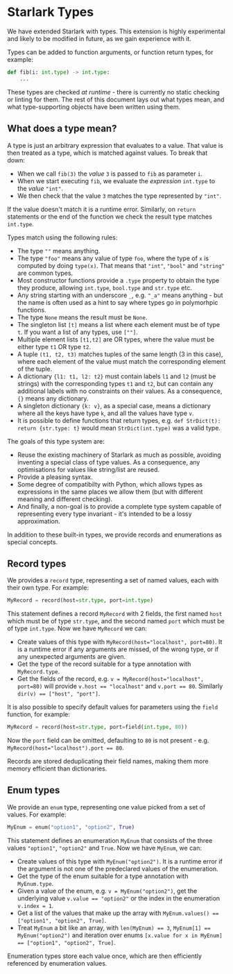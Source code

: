 # Starlark Types

We have extended Starlark with types. This extension is highly experimental and likely to be modified in future, as we gain experience with it.

Types can be added to function arguments, or function return types, for example:

```python
def fib(i: int.type) -> int.type:
    ...
```

These types are checked _at runtime_ - there is currently no static checking or linting for them. The rest of this document lays out what types mean, and what type-supporting objects have been written using them.

## What does a type mean?

A type is just an arbitrary expression that evaluates to a value. That value is then treated as a type, which is matched against values. To break that down:

* When we call `fib(3)` the _value_ `3` is passed to `fib` as parameter `i`.
* When we start executing `fib`, we evaluate the _expression_ `int.type` to the _value_ `"int"`.
* We then check that the value `3` matches the type represented by `"int"`.

If the value doesn't match it is a runtime error. Similarly, on `return` statements or the end of the function we check the result type matches `int.type`.

Types match using the following rules:

* The type `""` means anything.
* The type `"foo"` means any value of type `foo`, where the type of `x` is computed by doing `type(x)`. That means that `"int"`, `"bool"` and `"string"` are common types.
* Most constructor functions provide a `.type` property to obtain the type they produce, allowing `int.type`, `bool.type` and `str.type` etc.
* Any string starting with an underscore `_`, e.g. `"_a"` means anything - but the name is often used as a hint to say where types go in polymorhpic functions.
* The type `None` means the result must be `None`.
* The singleton list `[t]` means a list where each element must be of type `t`. If you want a list of any types, use `[""]`.
* Multiple element lists `[t1,t2]` are OR types, where the value must be either type `t1` OR type `t2`.
* A tuple `(t1, t2, t3)` matches tuples of the same length (3 in this case), where each element of the value must match the corresponding element of the tuple.
* A dictionary `{l1: t1, l2: t2}` must contain labels `l1` and `l2` (must be strings) with the corresponding types `t1` and `t2`, but can contain any additional labels with no constraints on their values. As a consequence, `{}` means any dictionary.
* A singleton dictionary `{k: v}`, as a special case, means a dictionary where all the keys have type `k`, and all the values have type `v`.
* It is possible to define functions that return types, e.g. `def StrDict(t): return {str.type: t}` would mean `StrDict(int.type)` was a valid type.

The goals of this type system are:

* Reuse the existing machinery of Starlark as much as possible, avoiding inventing a special class of type values. As a consequence, any optimisations for values like string/list are reused.
* Provide a pleasing syntax.
* Some degree of compatibilty with Python, which allows types as expressions in the same places we allow them (but with different meaning and different checking).
* And finally, a non-goal is to provide a complete type system capable of representing every type invariant - it's intended to be a lossy approximation.

In addition to these built-in types, we provide records and enumerations as special concepts.

## Record types

We provides a `record` type, representing a set of named values, each with their own type. For example:

```python
MyRecord = record(host=str.type, port=int.type)
```

This statement defines a record `MyRecord` with 2 fields, the first named `host` which must be of type `str.type`, and the second named `port` which must be of type `int.type`. Now we have `MyRecord` we can:

* Create values of this type with `MyRecord(host="localhost", port=80)`. It is a runtime error if any arguments are missed, of the wrong type, or if any unexpected arguments are given.
* Get the type of the record suitable for a type annotation with `MyRecord.type`.
* Get the fields of the record, e.g. `v = MyRecord(host="localhost", port=80)` will provide `v.host == "localhost"` and `v.port == 80`. Similarly `dir(v) == ["host", "port"]`.

It is also possible to specify default values for parameters using the `field` function, for example:

```python
MyRecord = record(host=str.type, port=field(int.type, 80))
```

Now the `port` field can be omitted, defaulting to `80` is not present - e.g. `MyRecord(host="localhost").port == 80`.

Records are stored deduplicating their field names, making them more memory efficient than dictionaries.

## Enum types

We provide an `enum` type, representing one value picked from a set of values. For example:

```python
MyEnum = enum("option1", "option2", True)
```

This statement defines an enumeration `MyEnum` that consists of the three values `"option1"`, `"option2"` and `True`. Now we have `MyEnum`, we can:

* Create values of this type with `MyEnum("option2")`. It is a runtime error if the argument is not one of the predeclared values of the enumeration.
* Get the type of the enum suitable for a type annotation with `MyEnum.type`.
* Given a value of the enum, e.g. `v = MyEnum("option2")`, get the underlying value `v.value == "option2"` or the index in the enumeration `v.index = 1`.
* Get a list of the values that make up the array with `MyEnum.values() == ["option1", "option2", True]`.
* Treat `MyEnum` a bit like an array, with `len(MyEnum) == 3`, `MyEnum[1] == MyEnum("option2")` and iteration over enums `[x.value for x in MyEnum] == ["option1", "option2", True]`.

Enumeration types store each value once, which are then efficiently referenced by enumeration values.
